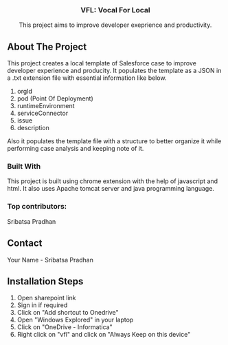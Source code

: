 <!-- PROJECT LOGO -->
<br />
<div align="center">
  <h3 align="center">VFL: Vocal For Local</h3>

  <p align="center">This project aims to improve developer exeprience and productivity.</p>
</div>

<!-- ABOUT THE PROJECT -->
## About The Project
This project creates a local template of Salesforce case to improve developer experience and producity. It populates the template as a JSON in a .txt extension file with essential information like below.
1. orgId
1. pod (Point Of Deployment)
1. runtimeEnvironment
1. serviceConnector
1. issue
1. description

Also it populates the template file with a structure to better organize it while performing case analysis and keeping note of it.

### Built With
This project is built using chrome extension with the help of javascript and html. It also uses Apache tomcat server and java programming language.

### Top contributors:
Sribatsa Pradhan

<!-- CONTACT -->
## Contact

Your Name - Sribatsa Pradhan

## Installation Steps
1. Open sharepoint link
1. Sign in if required
1. Click on "Add shortcut to Onedrive"
1. Open "Windows Explored" in your laptop
1. Click on "OneDrive - Informatica"
1. Right click on "vfl" and click on "Always Keep on this device"
